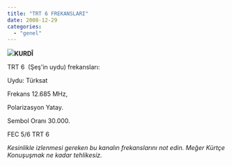```yaml
---
title: "TRT 6 FREKANSLARI"
date: 2008-12-29
categories: 
  - "genel"
---
```


![](/images/trt.JPG)**KURDÎ**  
  
TRT 6  (Şeş'in uydu) frekansları:  
  
Uydu: Türksat  
  
  
Frekans 12.685 MHz,  
  
Polarizasyon Yatay.  
  
Sembol Oranı 30.000. 
  
FEC 5/6 TRT 6  
  
_Kesinlikle izlenmesi gereken bu kanalın frekanslarını not edin. Meğer Kürtçe Konuşuşmak ne kadar tehlikesiz._
